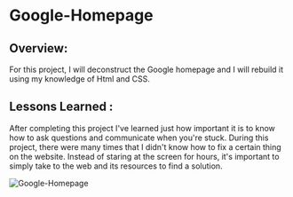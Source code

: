# Google-Homepage
## Overview:
For this project, I will deconstruct the Google homepage and I will rebuild it using my knowledge of Html and CSS.

## Lessons Learned :
After completing this project I've learned just how important it is to know how to ask questions and communicate when you're stuck. During this project, there were many times that I didn't know how to fix a certain thing on the website. Instead of staring at the screen for hours, it's important to simply take to the web and its resources to find a solution.

![Google-Homepage](https://user-images.githubusercontent.com/70034760/101562885-3f037180-3996-11eb-8c30-cfbbb49ef8b2.png)
